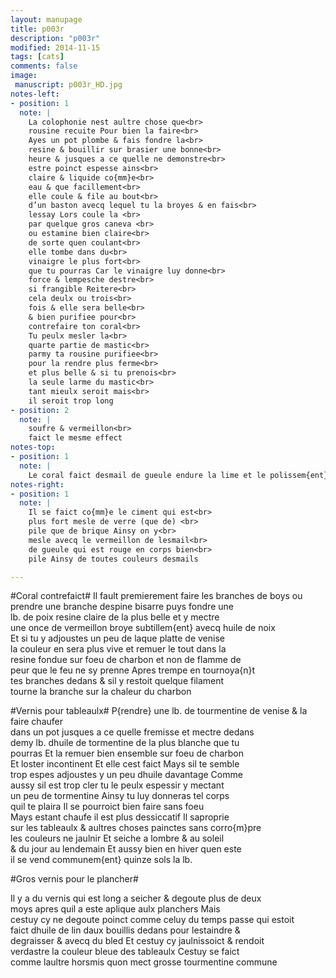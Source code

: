```yaml
---
layout: manupage
title: p003r 
description: "p003r"
modified: 2014-11-15
tags: [cats]
comments: false
image: 
 manuscript: p003r_HD.jpg
notes-left:
- position: 1
  note: | 
    La colophonie nest aultre chose que<br>
    rousine recuite Pour bien la faire<br>
    Ayes un pot plombe & fais fondre la<br>
    resine & bouillir sur brasier une bonne<br>
    heure & jusques a ce quelle ne demonstre<br>
    estre poinct espesse ains<br>
    claire & liquide co{mm}e<br>
    eau & que facillement<br>
    elle coule & file au bout<br>
    d’un baston avecq lequel tu la broyes & en fais<br>
    lessay Lors coule la <br>
    par quelque gros caneva <br>
    ou estamine bien claire<br>
    de sorte quen coulant<br>
    elle tombe dans du<br>
    vinaigre le plus fort<br>
    que tu pourras Car le vinaigre luy donne<br>
    force & lempesche destre<br>
    si frangible Reitere<br>
    cela deulx ou trois<br>
    fois & elle sera belle<br>
    & bien purifiee pour<br>
    contrefaire ton coral<br>
    Tu peulx mesler la<br>
    quarte partie de mastic<br>
    parmy ta rousine purifiee<br>
    pour la rendre plus ferme<br>
    et plus belle & si tu prenois<br>
    la seule larme du mastic<br>
    tant mieulx seroit mais<br>
    il seroit trop long
- position: 2
  note: |
    soufre & vermeillon<br>
    faict le mesme effect
notes-top:
- position: 1
  note: |
    Le coral faict desmail de gueule endure la lime et le polissem{ent}
notes-right:
- position: 1
  note: |
    Il se faict co{mm}e le ciment qui est<br>
    plus fort mesle de verre (que de) <br>
    pile que de brique Ainsy on y<br>
    mesle avecq le vermeillon de lesmail<br>
    de gueule qui est rouge en corps bien<br>
    pile Ainsy de toutes couleurs desmails

---
```


#Coral contrefaict#
Il fault premierement faire les branches de boys ou<br>
prendre une branche despine bisarre puys fondre une<br>
lb. de poix resine claire de la plus belle et y mectre<br>
une once de vermeillon broye subtillem{ent} avecq huile de noix<br>
Et si tu y adjoustes un peu de laque platte de venise<br>
la couleur en sera plus vive et remuer le tout dans la<br>
resine fondue sur foeu de charbon et non de flamme de<br>
peur que le feu ne sy prenne Apres trempe en tournoya{n}t <br>
tes branches dedans & sil y restoit quelque filament<br>
tourne la branche sur la chaleur du charbon<br>

#Vernis pour tableaulx#
P{rendre} une lb. de tourmentine de venise & la faire chaufer<br>
dans un pot jusques a ce quelle fremisse et mectre dedans<br>
demy lb. dhuile de tormentine de la plus blanche que tu<br>
pourras Et la remuer bien ensemble sur foeu de charbon<br>
Et loster incontinent Et elle cest faict Mays sil te semble<br>
trop espes adjoustes y un peu dhuile davantage Comme<br>
aussy sil est trop cler tu le peulx espessir y mectant<br>
un peu de tormentine Ainsy tu luy donneras tel corps<br>
quil te plaira Il se pourroict bien faire sans foeu<br>
Mays estant chaufe il est plus dessiccatif Il saproprie<br>
sur les tableaulx & aultres choses painctes sans corro{m}pre<br>
les couleurs ne jaulnir Et seiche a lombre & au soleil<br>
& du jour au lendemain Et aussy bien en hiver quen este<br>
il se vend communem{ent} quinze sols la lb.<br>

#Gros vernis pour le plancher#

Il y a du vernis qui est long a seicher & degoute plus de deux<br>
moys apres quil a este aplique aulx planchers Mais<br>
cestuy cy ne degoute poinct comme celuy du temps passe qui estoit<br>
faict dhuile de lin daux bouillis dedans pour lestaindre &<br>
degraisser & avecq du bled Et cestuy cy jaulnissoict & rendoit<br>
verdastre la couleur bleue des tableaulx Cestuy se faict<br>
comme laultre horsmis quon mect grosse tourmentine commune<br>